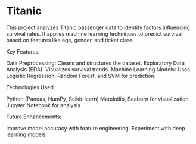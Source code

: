 # Titanic
This project analyzes Titanic passenger data to identify factors influencing survival rates. It applies machine learning techniques to predict survival based on features like age, gender, and ticket class.

Key Features:

Data Preprocessing: Cleans and structures the dataset.
Exploratory Data Analysis (EDA): Visualizes survival trends.
Machine Learning Models: Uses Logistic Regression, Random Forest, and SVM for prediction.

Technologies Used:

Python (Pandas, NumPy, Scikit-learn)
Matplotlib, Seaborn for visualization
Jupyter Notebook for analysis

Future Enhancements:

Improve model accuracy with feature engineering.
Experiment with deep learning models.
